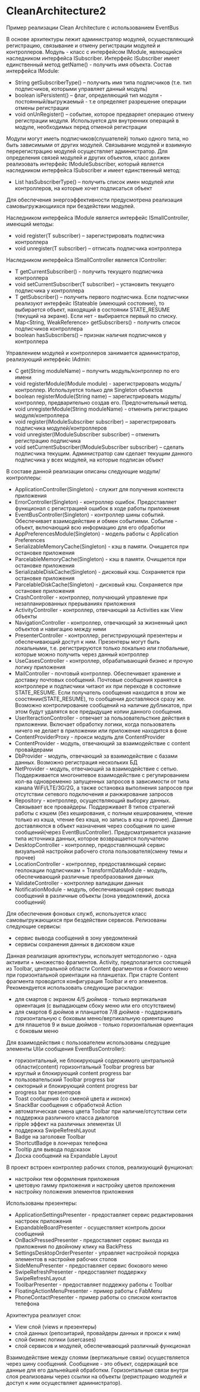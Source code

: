 # CleanArchitecture2

Пример реализации Clean Architecture с использованием EventBus

В основе архитектуры лежит администратор модулей, осуществляющий регистрацию, связывание и отмену регистрации модулей и контроллеров.
Модуль - класс с интерфейсом IModule, являющийся наследником интерфейса ISubscriber. Интерфейс ISubscriber 
имеет единственный метод getName() - получить имя объекта. 
Состав интерфейса IModule:
 - String getSubscriberType() – получить имя типа подписчиков (т.е. тип подписчиков, которыми управляет данный модуль)
 - boolean isPersistent() – флаг, определяющий тип модуля - постоянный/выгружаемый - т.е определяет разрешение операции отмены регистрации
 - void onUnRegister() – событие, которое предваряет операцию отмену регистрации модуля. Используется для внутренних операций в модуле, необходимых перед отменой регистрации

Модули могут иметь подписчиков(слушателей) только одного типа, но быть зависимыми от других модулей. Связывание модулей и взаимную перерегистрацию модулей
осуществляет администратор. Для определения связей модулей и других объектов, класс должен реализовать интерфейс IModuleSubscriber, который является 
наследником интерфейса ISubscriber и имеет единственный метод:
 - List<String> hasSubscriberType() – получить список имен модулей или контроллеров, на которые хочет подписаться объект

Для обеспечения энергоэффективности предусмотрена реализация самовыгружающиихся при бездействии модулей.

Наследником интерфейса IModule является интерфейс ISmallController, имеющий методы:
 - void register(T subscriber) – зарегистрировать подписчика контроллера
 - void unregister(T subscriber) – отписать подписчика контроллера

Наследником интерфейса ISmallController является IController:
 - T getCurrentSubscriber() - получить текущего подписчика контроллера
 - void setCurrentSubscriber(T subscriber) – установить текущего подписчика у контроллера
 - T getSubscriber() – получить первого подписчика. Если подписчики реализуют интерфейс IStateable (имеющий состояние), то выбирается 
   объект, находящий в состоянии STATE_RESUME (текущий на экране). Если нет - выбирается первый по списку.
 - Map<String, WeakReference<T>> getSubscribers() - получить список подписчиков контроллера
 - boolean hasSubscribers() – признак наличия подписчиков у контроллера

Управлением модулей и контроллеров занимается администратор, реализующий интерфейс IAdmin:
 - <C> C get(String moduleName) – получить модуль/контроллер по его имени
 - void registerModule(IModule module) - зарегистрировать модуль/контроллер. Используется только для Singleton объектов
 - boolean registerModule(String name) – зарегистрировать модуль/контроллер, предварительно создав его. Предпочительный метод.
 - void unregisterModule(String moduleName) - отменить регистрацию модуля/контроллера
 - void register(IModuleSubscriber subscriber) – зарегистрировать подписчика модулей/контроллеров
 - void unregister(IModuleSubscriber subscriber) – отменить регистрацию подписчика
 - void setCurrentSubscriber(IModuleSubscriber subscriber) – сделать подписчика текущим. Администратор сам 
   сделает текущим данного подписчика у всех модулей, на которые подписан объект

В составе данной реализации описаны следующие модули/контроллеры:
 - ApplicationController(Singleton) - служит для получения контекста приложения
 - ErrorController(Singleton) - контроллер ошибок. Предоставляет функционал с регистрацией ошибок в ходе работы приложения
 - EventBusController(Singleton) - контроллер шины событий. Обеспечивает взаимодействие и обмен событиями. Событие - объект, включающий 
   всю информацию для его обработки
 - AppPreferencesModule(Singleton) - модeль работы с Application Preferences
 - SerializableMemoryCache(Singleton) - кэш в памяти. Очищается при остановке приложения
 - ParcelableMemoryCache(Singleton) - кэш в памяти. Очищается при остановке приложения
 - SerializableDiskCache(Singleton) - дисковый кэш. Сохраняется при остановке приложения
 - ParcelableDiskCache(Singleton) - дисковый кэш. Сохраняется при остановке приложения
 - CrashController - контроллер, получающий управление при незапланированных прерываниях приложения
 - ActivityController - контроллер, отвечающий за Activities как View объекты
 - NavigationController - контроллер, отвечающий за жизненный цикл объектов и навигацию между ними
 - PresenterController - контроллер, регистрирующий презентеры и обеспечивающий доступ к ним. Презентеры могут быть локальными,
   т.е. регистрируются только локально или глобальные, которые можно получить через данный контроллер
 - UseCasesController - контроллер, обрабатывающий бизнес и прочую логику приложения
 - MailController - почтовый контроллер. Обеспечивает хранение и доставку почтовых сообщений. Почтовые сообщения хранятся в контроллере и 
   подписчики читают их при переходе в состояние STATE_RESUME. Если получатель сообщения находится в этом же соостянии(STATE_RESUME), 
   то сообщения доставляюся сразу же. Возможно контролирование сообщений на наличие дубликатов, при этом будут удалятся все предыдущие копии данного сообщения.
 - UserIteractionController - отвечает за пользовательсткие действия в приложении. Включает обработку логики, когда пользователь ничего не делает в приложении
   или приложение находится в фоне
 - ContentProviderProxy - прокси модуль для ContentProvider
 - ContentProvider - модуль, отвечающий за взаимодействие с content провайдерами
 - DbProvider - модуль, отвечающий за взаимодействие с базами данных. Возможно регистрация нескольких БД
 - NetProvider - модуль, отвечающий за взаимодействие с сетью. Поддерживается многонитевое взаимодействие с регулированием
   кол-ва одновременно запущенных запросов в зависимости от типа канала WiFi/LTE/3G/2G, а также остановка выполнения запросов при отсутствии 
   сетевого подключения и ранжирование запросов
 - Repository - контроллер, осуществляющий выборку данных. Связывает все провайдеры. Поддерживает 8 типов стратегий работы с кэшем 
   (без кеширования, с полным кешированием, чтение только из кэша, чтение без кэша, но запись в кэш и прочее). Данные доставляются в объект
   назначения через сообщения по шине сообщений(через EventBusController). Предусматривается указание типа источника данных, которое возвращается 
   получателю
 - DesktopController - контроллер, предоставляющий сервис визуальной настройки рабочего стола пользователя(смену темы и прочее)
 - LocationController - контроллер, предоставляющий сервис геолокации подписчикам
 = TransformDataModule - модуль, обеспечивающий различные преобразования данных
 - ValidateController - контроллер валидации данных
 - NotificationModule - модуль, обеспечивающий сервис вывода сообщений в различные объекты (зона уведомлений, доска сообщений)

Для обеспечения фоновых служб, используется класс самовыгружающихся при бездействии сервисов. Релизованы следующие сервисы:
 - сервис вывода сообщений в зону уведомлений
 - сервисы сохранения данных в дисковом кэше

Данная реализация архитектуры, использует методологию - одна активити + множество фрагментов. Activity, предполагается состоящей из Toolbar, центральной 
области Content фрагментов и бокового меню при горизонтальной ориентации на планшетах. При старте Content фрагмента проводится конфигурация Toolbar и его элементов. 
Рекомендуется использовать следующие раскладки:
 - для смартов с экраном 4/5 дюймов - только вертикальная ориентация (с выпадающем сбоку меню или его отсутствием)
 - для смартов 6 дюймов и планшетов 7/8 дюймов - поддерживать горизонтальную с боковым меню/вертикальную ориентацию
 - для плашетов 9 и выше дюймов - только горизонтальная ориентация с боковым меню

Для взаимодействия с пользователем использованы следущие элементы UI(и сообщения EventBusController):
 - горизонтальный, не блокирующий содержимого центральной области(content) горизонтальный Toolbar progress bar
 - круглый и блокирующий content progress bar
 - пользовательский Toolbar progress bar
 - секторный и блокирующий content progress bar
 - progress bar презенторов
 - Toast сообщения (со сменой цвета и иконок)
 - SnackBar сообщения с обработкой Action
 - автоматическая смена цвета Toolbar при наличие/отсутствии сети
 - поддержка различного класса диалогов
 - ripple эффект на различных элементах UI
 - поддержка SwipeRefreshLayout
 - Badge на заголовке Toolbar
 - ShortcutBadge в лончерах телефона
 - Tooltip для вывода подсказок
 - Доска сообщений на Expandable Layout

В проект встроен контроллер рабочих столов, реализующий фунционал:
 - настройки тем оформления приложения
 - цветовую гамму приложения и настройку цветов приложения
 - настройку положения элементов приложения

Использованы презентеры:
 - ApplicationSettingsPresenter - предоставляет сервис редактирования настроек приложения
 - ExpandableBoardPresenter - осуществляет контроль доски сообщений
 - OnBackPressedPresenter - предоставляет сервис выхода из приложения по двойному клику на BackPress
 - SettingsDesktopOrderPresenter - управляет настройкой порядка элементов в настройке рабочих столов
 - SideMenuPresenter - предоставляет сервис бокового меню
 - SwipeRefreshPresenter - предоставляет поддержку SwipeRefreshLayout
 - ToolbarPresenter - предоставляет поддежку работы с Toolbar
 - FloatingActionMenuPresenter - пример работы с FabMenu
 - PhoneContactPresenter - пример работы со списком контактов телефона

Архитектура реализует слои:
 - View слой (views и презентеры)
 - слой данных (репозитарий, провайдеры данных и прокси к ним) 
 - слой бизнес логики (usercases)
 - слой сервисов и модулей, обеспечивающий различный функционал

Взаимодействие между слоями (вертикальные связи) осуществляется через шину сообщений. Сообщение - это объект, содержащий все данные для его дальнейшей обработкм.
Горизонтальные связи внутри слоя реализованы через ссылки на объекты (реристрацию модулей и доступ к ним осуществляет администратор).






